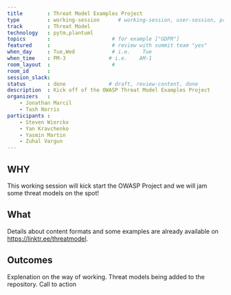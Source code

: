 ```yaml
---
title        : Threat Model Examples Project
type         : working-session      # working-session, user-session, product-session
track        : Threat Model
technology   : pytm,plantuml
topics       :                    # for example ["GDPR"]
featured     :                    # review with summit team "yes"
when_day     : Tue,Wed            # i.e.    Tue
when_time    : PM-3              # i.e.    AM-1
room_layout  :                    #
room_id      :
session_slack: 
status       : done              # draft, review-content, done
description  : Kick off of the OWASP Threat Model Examples Project
organizers   :
    - Jonathan Marcil
    - Tash Norris
participants :
    - Steven Wierckx
    - Yan Kravchenko 
    - Yasmin Martin 
    - Zuhal Vargun
---
```

## WHY

This working session will kick start the OWASP Project and we will jam some threat models on the spot!

## What

Details about content formats and some examples are already available on https://linktr.ee/threatmodel.


## Outcomes

Explenation on the way of working.
Threat models being added to the repository.
Call to action


